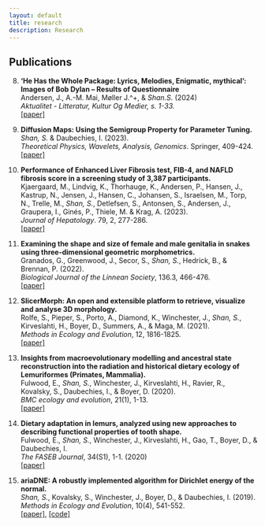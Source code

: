 ```yaml
---
layout: default
title: research
description: Research
---
```

## Publications

8. **‘He Has the Whole Package: Lyrics, Melodies, Enigmatic, mythical’: Images of Bob Dylan – Results of Questionnaire** <br />
Andersen, J., A.-M. Mai, Møller J.^+, & *Shan.S*.  (2024) <br />
*Aktualitet - Litteratur, Kultur Og Medier, s. 1-33.*  <br />
[[paper]](https://tidsskrift.dk/aktualitet/article/view/145362) <br />

7. **Diffusion Maps: Using the Semigroup Property for Parameter Tuning.**  <br />
*Shan, S.* & Daubechies, I. (2023).  <br />
*Theoretical Physics, Wavelets, Analysis, Genomics*. Springer, 409-424.  <br />
[[paper]](https://arxiv.org/abs/2203.02867) <br />

6. **Performance of Enhanced Liver Fibrosis test, FIB-4, and NAFLD fibrosis score in a screening study of 3,387 participants.**  <br />
Kjaergaard, M., Lindvig, K., Thorhauge, K., Andersen, P., Hansen, J., Kastrup, N., Jensen, J., Hansen, C., Johansen, S., Israelsen, M., Torp, N., Trelle, M., *Shan, S.*, Detlefsen, S., Antonsen, S., Andersen, J., Graupera, I., Ginés, P., Thiele, M. & Krag, A. (2023). <br />
*Journal of Hepatology*. 79, 2, 277-286.  <br />
[[paper]](https://pubmed.ncbi.nlm.nih.gov/37088311/)  <br />

5. **Examining the shape and size of female and male genitalia in snakes using three-dimensional geometric morphometrics.** <br />
Granados, G., Greenwood, J., Secor, S., *Shan, S.*, Hedrick, B., & Brennan, P. (2022). <br />
*Biological Journal of the Linnean Society*, 136.3, 466-476. <br />
[[paper]](https://academic.oup.com/biolinnean/article/136/3/466/6590757) <br />

4. **SlicerMorph: An open and extensible platform to retrieve, visualize and analyse 3D morphology.** <br />
Rolfe, S., Pieper, S., Porto, A., Diamond, K., Winchester, J., *Shan, S.*, Kirveslahti, H., Boyer, D., Summers, A., & Maga, M. (2021). <br />
*Methods in Ecology and Evolution*, 12, 1816-1825. <br />
[[paper]](https://besjournals.onlinelibrary.wiley.com/doi/10.1111/2041-210X.13669)

3. **Insights from macroevolutionary modelling and ancestral state reconstruction into the radiation and historical dietary ecology of Lemuriformes (Primates, Mammalia).** <br />
Fulwood, E., *Shan, S.*, Winchester, J., Kirveslahti, H., Ravier, R., Kovalsky, S., Daubechies, I., & Boyer, D. (2020). <br />
*BMC ecology and evolution*, 21(1), 1-13.  <br />
[[paper]](https://bmcecolevol.biomedcentral.com/articles/10.1186/s12862-021-01793-x)

2. **Dietary adaptation in lemurs, analyzed using new approaches to describing functional properties of tooth shape.** <br />
Fulwood, E., *Shan, S.*, Winchester, J., Kirveslahti, H., Gao, T., Boyer, D., & Daubechies, I. <br />
*The FASEB Journal*, 34(S1), 1-1. (2020) <br />
[[paper]](https://faseb.onlinelibrary.wiley.com/doi/abs/10.1096/fasebj.2020.34.s1.03161) <br />

1. **ariaDNE: A robustly implemented algorithm for Dirichlet energy of the normal.** <br />
*Shan, S.*, Kovalsky, S., Winchester, J., Boyer, D., & Daubechies, I. (2019). <br />
*Methods in Ecology and Evolution*, 10(4), 541-552. <br />
[[paper]](https://besjournals.onlinelibrary.wiley.com/doi/10.1111/2041-210X.13148), [[code]](/articles/ariadne.html) <br />

<br />
<br />
<br />
<br />
<br />

